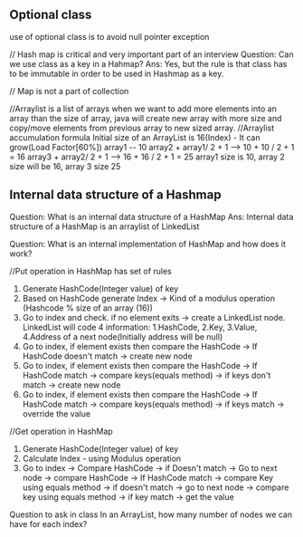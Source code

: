 ## Optional class
use of optional class is to avoid null pointer exception

// Hash map is critical and very important part of an interview
Question: Can we use class as a key in a Hahmap?
Ans: Yes, but the rule is that class has to be immutable in order to be used in Hashmap as a key.

// Map is not a part of collection 


//Arraylist is a list of arrays
when we want to add more elements into an array than the size of array, java will create new array
with more size and copy/move elements from previous array to new sized array.
//Arraylist accumulation formula 
Initial size of an ArrayList is 16(Index) - It can grow(Load Factor[60%])
array1 -- 10
array2 + array1/ 2 + 1 --> 10 + 10 / 2 + 1 = 16
array3 + array2/ 2 + 1 --> 16 + 16 / 2 + 1 = 25
array1 size is 10, array 2 size will be 16, array 3 size 25


## Internal data structure of a Hashmap
Question: What is an internal data structure of a HashMap
Ans: Internal data structure of a HashMap is an arraylist of LinkedList

Question: What is an internal implementation of HashMap and how does it work?


//Put operation in HashMap has set of rules
1. Generate HashCode(Integer value) of key
2. Based on HashCode generate Index -> Kind of a modulus operation 
   (Hashcode % size of an array (16))
3. Go to index and check. if no element exits -> create a LinkedList node.
   LinkedList will code 4 information: 
   1.HashCode, 2.Key, 3.Value, 4.Address of a next node(Initially address will be null)
4. Go to index, if element exists then compare the HashCode -> If HashCode doesn't match
   -> create new node
5. Go to index, if element exists then compare the HashCode -> If HashCode match
   -> compare keys(equals method) -> if keys don't match -> create new node
6. Go to index, if element exists then compare the HashCode -> If HashCode match
   -> compare keys(equals method) -> if keys match -> override the value

//Get operation in HashMap
1. Generate HashCode(Integer value) of key
2. Calculate Index - using Modulus operation
3. Go to index -> Compare HashCode -> if Doesn't match -> Go to next node
   -> compare HashCode -> If HashCode match -> compare Key using equals method -> if doesn't match
   -> go to next node -> compare key using equals method -> if key match -> get the value



Question to ask in class
In an ArrayList, how many number of nodes we can have for each index?

